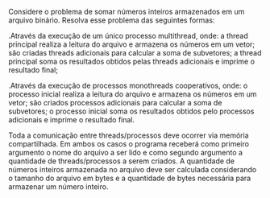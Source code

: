 Considere o problema de somar números inteiros armazenados em um arquivo binário. Resolva esse problema das seguintes formas:

.Através da execução de um único processo multithread, onde:  a thread principal realiza a leitura do arquivo e armazena os números em um vetor;
são criadas threads adicionais para calcular a soma de subvetores; a thread principal soma os resultados obtidos pelas threads adicionais e imprime o resultado final;


.Através da execução de processos monothreads cooperativos, onde: o processo inicial realiza a leitura do arquivo e armazena os números em um vetor;
são criados processos adicionais para calcular a soma de subvetores; o processo inicial soma os resultados obtidos pelo processos adicionais e imprime o resultado final.


Toda a comunicação entre threads/processos deve ocorrer via memória compartilhada. 
Em ambos os casos o programa receberá como primeiro argumento o nome do arquivo a ser lido e como segundo argumento a quantidade de threads/processos a serem criados. 
A quantidade de números inteiros armazenada no arquivo deve ser calculada considerando o tamanho do arquivo em bytes e a quantidade de bytes necessária para armazenar um número inteiro. 
